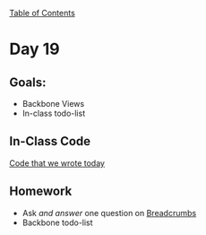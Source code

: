 [Table of Contents](/README.md)

# Day 19

## Goals:
* Backbone Views
* In-class todo-list

## In-Class Code
[Code that we wrote today](/notes/day-19/code)

## Homework
* Ask *and answer* one question on [Breadcrumbs](http://tiy.breadcrumbsqa.com/)
* Backbone todo-list

<!-- as usual backbone views frighten everyone, this day should be switched to a model / collection review and practice day and push back views for one more day -->